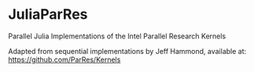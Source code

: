 # JuliaParRes
Parallel Julia Implementations of the Intel Parallel Research Kernels

Adapted from sequential implementations by Jeff Hammond, available at: https://github.com/ParRes/Kernels
